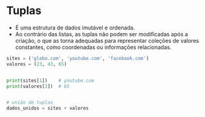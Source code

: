 # Tuplas


- É uma estrutura de dados imutável e ordenada.
- Ao contrário das listas, as tuplas não podem ser modificadas após a criação,  o que as torna adequadas para representar coleções de valores constantes, como coordenadas ou informações relacionadas.


```python
sites = ('globo.com', 'youtube.com', 'facebook.com')
valores = (23, 43, 65)


print(sites[1])    # youtube.com
print(valores[2])  # 65


# união de tuplas
dados_unidos = sites + valores
```